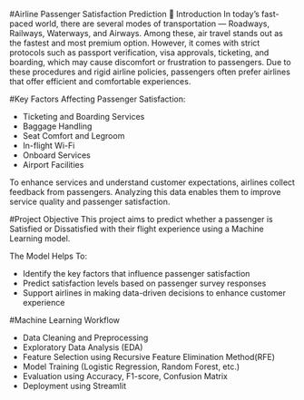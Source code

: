 #Airline Passenger Satisfaction Prediction
📌 Introduction
In today’s fast-paced world, there are several modes of transportation — Roadways, Railways, Waterways, and Airways. Among these, air travel stands out as the fastest and most premium option. However, it comes with strict protocols such as passport verification, visa approvals, ticketing, and boarding, which may cause discomfort or frustration to passengers.
Due to these procedures and rigid airline policies, passengers often prefer airlines that offer efficient and comfortable experiences.

#Key Factors Affecting Passenger Satisfaction:
* Ticketing and Boarding Services
* Baggage Handling
* Seat Comfort and Legroom
* In-flight Wi-Fi
* Onboard Services
* Airport Facilities

To enhance services and understand customer expectations, airlines collect feedback from passengers. Analyzing this data enables them to improve service quality and passenger satisfaction.

#Project Objective
This project aims to predict whether a passenger is Satisfied or Dissatisfied with their flight experience using a Machine Learning model.

The Model Helps To:
* Identify the key factors that influence passenger satisfaction
* Predict satisfaction levels based on passenger survey responses
* Support airlines in making data-driven decisions to enhance customer experience

#Machine Learning Workflow
* Data Cleaning and Preprocessing
* Exploratory Data Analysis (EDA)
* Feature Selection using Recursive Feature Elimination Method(RFE)
* Model Training (Logistic Regression, Random Forest, etc.)
* Evaluation using Accuracy, F1-score, Confusion Matrix
* Deployment using Streamlit
